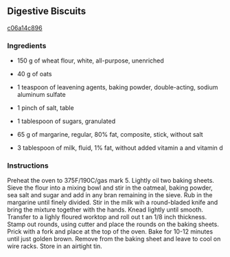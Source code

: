 ## Digestive Biscuits

[c06a14c896](http://www.food.com/recipe/digestive-biscuits-431786)

### Ingredients

 - 150 g of wheat flour, white, all-purpose, unenriched

 - 40 g of oats

 - 1 teaspoon of leavening agents, baking powder, double-acting, sodium aluminum sulfate

 - 1 pinch of salt, table

 - 1 tablespoon of sugars, granulated

 - 65 g of margarine, regular, 80% fat, composite, stick, without salt

 - 3 tablespoon of milk, fluid, 1% fat, without added vitamin a and vitamin d

### Instructions

Preheat the oven to 375F/190C/gas mark 5. Lightly oil two baking sheets. Sieve the flour into a mixing bowl and stir in the oatmeal, baking powder, sea salt and sugar and add in any bran remaining in the sieve. Rub in the margarine until finely divided. Stir in the milk wih a round-bladed knife and bring the mixture together with the hands. Knead lightly until smooth. Transfer to a lighly floured worktop and roll out t an 1/8 inch thickness. Stamp out rounds, using cutter and place the rounds on the baking sheets. Prick with a fork and place at the top of the oven. Bake for 10-12 minutes until just golden brown. Remove from the baking sheet and leave to cool on wire racks. Store in an airtight tin.